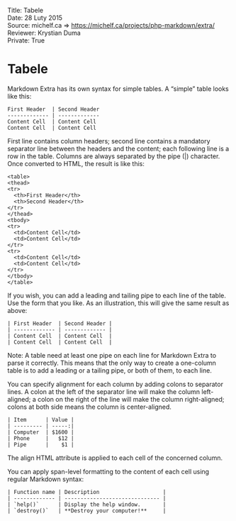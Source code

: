 Title: 		Tabele  
Date: 		28 Luty 2015  
Source:     michelf.ca => https://michelf.ca/projects/php-markdown/extra/  
Reviewer:	Krystian Duma  
Private:	True  

# Tabele

Markdown Extra has its own syntax for simple tables. A “simple” table looks like this:

```
First Header  | Second Header
------------- | -------------
Content Cell  | Content Cell
Content Cell  | Content Cell
```

First line contains column headers; second line contains a mandatory separator line between the headers and the content; each following line is a row in the table. Columns are always separated by the pipe (|) character. Once converted to HTML, the result is like this:

```
<table>
<thead>
<tr>
  <th>First Header</th>
  <th>Second Header</th>
</tr>
</thead>
<tbody>
<tr>
  <td>Content Cell</td>
  <td>Content Cell</td>
</tr>
<tr>
  <td>Content Cell</td>
  <td>Content Cell</td>
</tr>
</tbody>
</table>
```

If you wish, you can add a leading and tailing pipe to each line of the table. Use the form that you like. As an illustration, this will give the same result as above:

```
| First Header  | Second Header |
| ------------- | ------------- |
| Content Cell  | Content Cell  |
| Content Cell  | Content Cell  |
```

Note: A table need at least one pipe on each line for Markdown Extra to parse it correctly. This means that the only way to create a one-column table is to add a leading or a tailing pipe, or both of them, to each line.

You can specify alignment for each column by adding colons to separator lines. A colon at the left of the separator line will make the column left-aligned; a colon on the right of the line will make the column right-aligned; colons at both side means the column is center-aligned.

```
| Item      | Value |
| --------- | -----:|
| Computer  | $1600 |
| Phone     |   $12 |
| Pipe      |    $1 |
```

The align HTML attribute is applied to each cell of the concerned column.

You can apply span-level formatting to the content of each cell using regular Markdown syntax:

```
| Function name | Description                    |
| ------------- | ------------------------------ |
| `help()`      | Display the help window.       |
| `destroy()`   | **Destroy your computer!**     |
```
